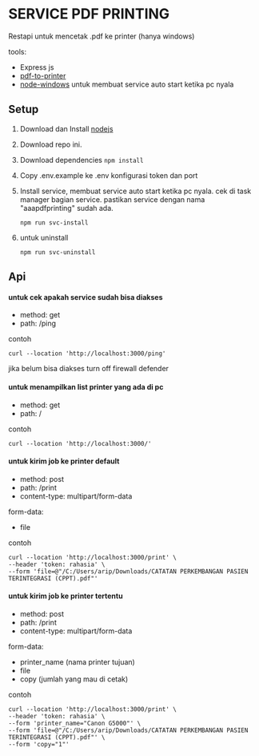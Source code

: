 # SERVICE PDF PRINTING

Restapi untuk mencetak .pdf ke printer (hanya windows)

tools:

- Express js
- [pdf-to-printer](https://github.com/artiebits/pdf-to-printer)
- [node-windows](https://github.com/coreybutler/node-windows) untuk membuat service auto start ketika pc nyala

## Setup
1. Download dan Install [nodejs](https://nodejs.org/dist/v18.20.5/node-v18.20.5-x64.msi)
2. Download repo ini.
3. Download dependencies
`npm install`

4. Copy .env.example ke .env konfigurasi token dan port

5. Install service, membuat service auto start ketika pc nyala. cek di task manager bagian service. pastikan service dengan nama "aaapdfprinting" sudah ada.

    `npm run svc-install`
6. untuk uninstall 
  
    `npm run svc-uninstall`

## Api

#### untuk cek apakah service sudah bisa diakses
- method: get
- path: /ping

contoh

    curl --location 'http://localhost:3000/ping'

jika belum bisa diakses turn off firewall defender

#### untuk menampilkan list printer yang ada di pc
- method: get
- path: /

contoh

    curl --location 'http://localhost:3000/'

#### untuk kirim job ke printer default
- method: post
- path: /print
- content-type: multipart/form-data

form-data: 
- file


contoh

    curl --location 'http://localhost:3000/print' \
    --header 'token: rahasia' \
    --form 'file=@"/C:/Users/arip/Downloads/CATATAN PERKEMBANGAN PASIEN TERINTEGRASI (CPPT).pdf"' 

#### untuk kirim job ke printer tertentu
- method: post
- path: /print
- content-type: multipart/form-data

form-data: 
- printer_name (nama printer tujuan)
- file
- copy (jumlah yang mau di cetak)


contoh

    curl --location 'http://localhost:3000/print' \
    --header 'token: rahasia' \
    --form 'printer_name="Canon G5000"' \
    --form 'file=@"/C:/Users/arip/Downloads/CATATAN PERKEMBANGAN PASIEN TERINTEGRASI (CPPT).pdf"' \
    --form 'copy="1"'